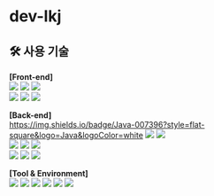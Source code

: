 # dev-lkj

## 🛠 사용 기술

<b>[Front-end]</b>
<br/>
<img src="https://img.shields.io/badge/html5-E34F26?style=for-the-badge&logo=html5&logoColor=white">
<img src="https://img.shields.io/badge/css3-1572B6?style=for-the-badge&logo=css3&logoColor=white">
<img src="https://img.shields.io/badge/javascript-F7DF1E?style=for-the-badge&logo=javascript&logoColor=black">
<br/>
<img src="https://img.shields.io/badge/vue.js-4FC08D?style=for-the-badge&logo=vue.js&logoColor=white">
<img src="https://img.shields.io/badge/react-61DAFB?style=for-the-badge&logo=react&logoColor=white">
<img src="https://img.shields.io/badge/jQuery-0769AD?style=for-the-badge&logo=jQuery&logoColor=white">


<b>[Back-end]</b>
<br/>
https://img.shields.io/badge/Java-007396?style=flat-square&logo=Java&logoColor=white
<img src="https://img.shields.io/badge/mysql 8.0-4479A1?style=for-the-badge&logo=mysql&ogoColor=white">
<img src="https://img.shields.io/badge/Redis 5.0.3-DC382D?style=for-the-badge&logo=redis&logoColor=white">
<br/>
<img src="https://img.shields.io/badge/spring 5.3-6DB33F?style=for-the-badge&logo=spring&logoColor=white">
<img src="https://img.shields.io/badge/springboot 2.7-6DB33F?style=for-the-badge&logo=springBoot&logoColor=white">
<img src="https://img.shields.io/badge/spring security 5.7-6DB33F?style=for-the-badge&logo=springsecurity&logoColor=white">
<br/>
<img src="https://img.shields.io/badge/Hibernate 5.1-59666C?style=for-the-badge&logo=hibernate&logoColor=white">
<img src="https://img.shields.io/badge/spring data jpa 2.7-A81C7D?style=for-the-badge">
<img src="https://img.shields.io/badge/QueryDSL 5.0-A81C7D?style=for-the-badge">

<b>[Tool & Environment]</b>
<br/>
<img src="https://img.shields.io/badge/git-F05032?style=for-the-badge&logo=git&logoColor=white">
<img src="https://img.shields.io/badge/github-181717?style=for-the-badge&logo=github&logoColor=white">
<img src="https://img.shields.io/badge/gradle-02303A?style=for-the-badge&logo=gradle&logoColor=white">
<img src="https://img.shields.io/badge/linux-FCC624?style=for-the-badge&logo=linux&logoColor=black">
<img src="https://img.shields.io/badge/Docker-2496ED?style=for-the-badge&logo=Docker&logoColor=black">
<img src="https://img.shields.io/badge/postman-FF6C37?style=for-the-badge&logo=postman&logoColor=white">
<br/>
<br/>

